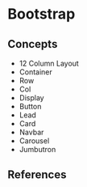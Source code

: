 # Bootstrap

## Concepts

 - 12 Column Layout
 - Container
 - Row
 - Col
 - Display
 - Button
 - Lead
 - Card
 - Navbar
 - Carousel
 - Jumbutron

## References
